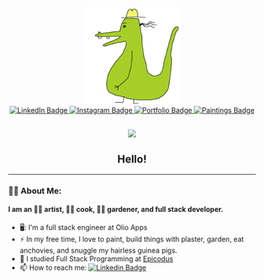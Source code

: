 <div id="header" align="center">
  <img src="./imgs/rangerdanger.gif" width="200px"/>
  <div id="badges">
    <a href="https://www.linkedin.com/in/emma-gerigscott/">
      <img src="https://img.shields.io/badge/LinkedIn-blue?style=for-the-badge&logo=linkedin&logoColor=white" alt="LinkedIn Badge"/>
    </a>
    <a href="https://www.instagram.com/emma.gerigscott/">
      <img src="https://img.shields.io/badge/Instagram-pink?style=for-the-badge&logo=instagram&logoColor=white" alt="Instagram Badge"/>
    </a>
      <a href="http://www.emmalgs.com/">
      <img src="https://img.shields.io/badge/Portfolio-green?style=for-the-badge" alt="Portfolio Badge"/>
    </a>
    <a href="http://www.emmagerigscott.com/">
      <img src="https://img.shields.io/badge/Paintings-yellow?style=for-the-badge" alt="Paintings Badge"/>
    </a>
</div>
<img src="https://komarev.com/ghpvc/?username=emmalgs&style=flat-square&color=blue" alt=""/>
</div>

<div align="center">  
  
![](https://github-readme-stats-sigma-five.vercel.app/api/top-langs/?username=emmalgs&theme=transparent&hide_border=true&include_all_commits=true&count_private=false&layout=compact)

</div>

<div align="center">
<h2>Hello!</h2>
</div>

---

### :technologist: About Me:

#### I am an :artist: artist, :cook: cook, :farmer: gardener, and full stack developer.

* 🖥️: I'm a full stack engineer at Olio Apps
* :zap: In my free time, I love to paint, build things with plaster, garden, eat anchovies, and snuggle my hairless guinea pigs.
* 📖 I studied Full Stack Programming at [Epicodus](learnhowtoprogram.com)
* :mailbox: How to reach me: [![Linkedin Badge](https://img.shields.io/badge/-LinkedIn-blue?style=flat&logo=Linkedin&logoColor=white)](https://www.linkedin.com/in/emma-gerigscott/)
